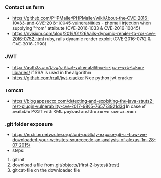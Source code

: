 ### Contact us form
- https://github.com/PHPMailer/PHPMailer/wiki/About-the-CVE-2016-10033-and-CVE-2016-10045-vulnerabilities - phpmail injection when supplying "from" attribute (CVE-2016-1033 & CVE-2016-10045)
- https://nvisium.com/blog/2016/01/26/rails-dynamic-render-to-rce-cve-2016-0752.html ruby, rails dynamic render exploit (CVE-2016-0752 & CVE-2016-2098)

### JWT
- https://auth0.com/blog/critical-vulnerabilities-in-json-web-token-libraries/ if RSA is used in the algorithm
- https://github.com/rxall/jwt-cracker Nice python jwt cracker


### Tomcat
- https://blog.appsecco.com/detecting-and-exploiting-the-java-struts2-rest-plugin-vulnerability-cve-2017-9805-765773921d3d In case of available POST with XML payload and the server use xstream


### .git folder exposure
- https://en.internetwache.org/dont-publicly-expose-git-or-how-we-downloaded-your-websites-sourcecode-an-analysis-of-alexas-1m-28-07-2015/
- steps:
1. git init
2. download a file from .git/objects/(first-2-bytes)/(rest)
3. git cat-file on the downloaded file